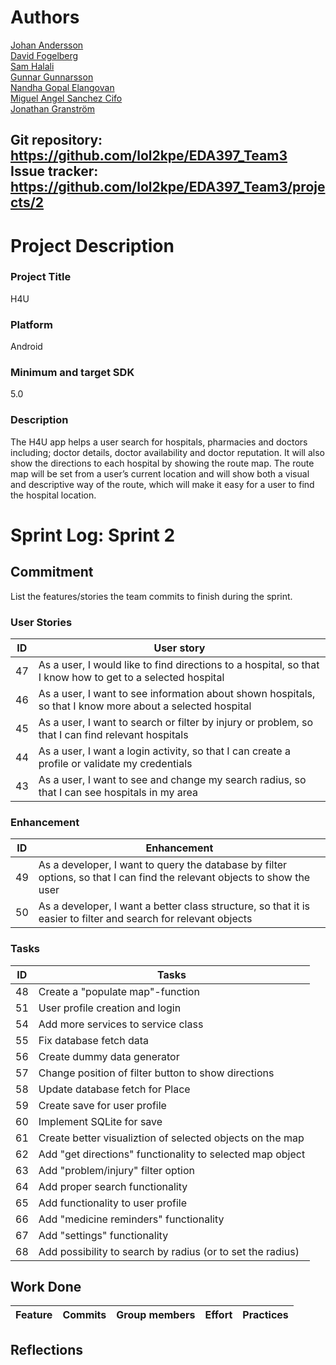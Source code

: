 # Authors
[Johan Andersson](https://github.com/lol2kpe/) \
[David Fogelberg](https://github.com/davve94)\
[Sam Halali](https://github.com/samhal)\
[Gunnar Gunnarsson](https://github.com/GunnarGunnarsson)\
[Nandha Gopal Elangovan](https://github.com/nandhujit)\
[Miguel Angel Sanchez Cifo](https://github.com/goma12345)\
[Jonathan Granström](https://github.com/juntski)

Git repository: https://github.com/lol2kpe/EDA397_Team3 \
Issue tracker: https://github.com/lol2kpe/EDA397_Team3/projects/2
---


# Project Description
### Project  Title
H4U

### Platform
Android
### Minimum and target SDK
5.0

### Description

The H4U app helps a user search for hospitals, pharmacies and doctors including; doctor details, doctor availability and doctor reputation. It will also show the directions to each hospital by showing the route map. The route map will be set from a user’s current location and will show both a visual and descriptive way of the route, which will make it easy for a user to find the hospital location.

# Sprint Log: Sprint 2

## Commitment
List the features/stories the team commits to finish during the sprint.

### User Stories
ID | User story
----------------|----------------
47 | As a user, I would like to find directions to a hospital, so that I know how to get to a selected hospital 
46 | As a user, I want to see information about shown hospitals, so that I know more about a selected hospital
45 | As a user, I want to search or filter by injury or problem, so that I can find relevant hospitals
44 | As a user, I want a login activity, so that I can create a profile or validate my credentials
43 | As a user, I want to see and change my search radius, so that I can see hospitals in my area

### Enhancement
ID | Enhancement
----------------|----------------
49 | As a developer, I want to query the database by filter options, so that I can find the relevant objects to show the user
50 | As a developer, I want a better class structure, so that it is easier to filter and search for relevant objects

### Tasks
ID | Tasks
----------------|----------------
48 | Create a "populate map"-function
51 | User profile creation and login
54 | Add more services to service class
55 | Fix database fetch data
56 | Create dummy data generator
57 | Change position of filter button to show directions
58 | Update database fetch for Place
59 | Create save for user profile
60 | Implement SQLite for save
61 | Create better visualiztion of selected objects on the map
62 | Add "get directions" functionality to selected map object
63 | Add "problem/injury" filter option
64 | Add proper search functionality
65 | Add functionality to user profile
66 | Add "medicine reminders" functionality
67 | Add "settings" functionality 
68 | Add possibility to search by radius (or to set the radius)
 

## Work Done

Feature | Commits  | Group members | Effort | Practices
----------------|----------------|----------------|----------------|----------------




## Reflections

